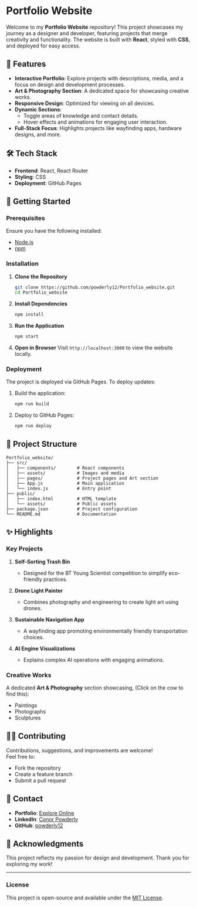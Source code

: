 
# Portfolio Website

Welcome to my **Portfolio Website** repository! This project showcases my journey as a designer and developer, featuring projects that merge creativity and functionality. The website is built with **React**, styled with **CSS**, and deployed for easy access.

## 🌟 Features

- **Interactive Portfolio**: Explore projects with descriptions, media, and a focus on design and development processes.
- **Art & Photography Section**: A dedicated space for showcasing creative works.
- **Responsive Design**: Optimized for viewing on all devices.
- **Dynamic Sections**:
  - Toggle areas of knowledge and contact details.
  - Hover effects and animations for engaging user interaction.
- **Full-Stack Focus**: Highlights projects like wayfinding apps, hardware designs, and more.

## 🛠️ Tech Stack

- **Frontend**: React, React Router
- **Styling**: CSS
- **Deployment**: GitHub Pages

## 🚀 Getting Started

### Prerequisites
Ensure you have the following installed:
- [Node.js](https://nodejs.org/)
- [npm](https://www.npmjs.com/)

### Installation

1. **Clone the Repository**
   ```bash
   git clone https://github.com/powderly12/Portfolio_website.git
   cd Portfolio_website
   ```

2. **Install Dependencies**
   ```bash
   npm install
   ```

3. **Run the Application**
   ```bash
   npm start
   ```

4. **Open in Browser**
   Visit `http://localhost:3000` to view the website locally.

### Deployment

The project is deployed via GitHub Pages. To deploy updates:
1. Build the application:
   ```bash
   npm run build
   ```
2. Deploy to GitHub Pages:
   ```bash
   npm run deploy
   ```

## 📂 Project Structure

```
Portfolio_website/
├── src/
│   ├── components/        # React components
│   ├── assets/            # Images and media
│   ├── pages/             # Project pages and Art section
│   ├── App.js             # Main application
│   └── index.js           # Entry point
├── public/
│   ├── index.html         # HTML template
│   └── assets/            # Public assets
├── package.json           # Project configuration
└── README.md              # Documentation
```

## ✨ Highlights

### Key Projects

1. **Self-Sorting Trash Bin**
   - Designed for the BT Young Scientist competition to simplify eco-friendly practices.

2. **Drone Light Painter**
   - Combines photography and engineering to create light art using drones.

3. **Sustainable Navigation App**
   - A wayfinding app promoting environmentally friendly transportation choices.

4. **AI Engine Visualizations**
   - Explains complex AI operations with engaging animations.

### Creative Works
A dedicated **Art & Photography** section showcasing, (Click on the cow to find this):
- Paintings
- Photographs
- Sculptures

## 🧑‍💻 Contributing

Contributions, suggestions, and improvements are welcome!  
Feel free to:
- Fork the repository
- Create a feature branch
- Submit a pull request

## 📧 Contact

- **Portfolio**: [Explore Online](https://powderly12.github.io/Portfolio_website/)
- **LinkedIn**: [Conor Powderly](https://www.linkedin.com/in/conor-powderly-73316b213/)
- **GitHub**: [powderly12](https://github.com/powderly12)

## 🎉 Acknowledgments

This project reflects my passion for design and development. Thank you for exploring my work!

---

### License

This project is open-source and available under the [MIT License](LICENSE).

